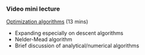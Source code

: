 ### Video mini lecture

[Optimization algorithms](https://www.dropbox.com/s/oswo9eiq41am2pq/04_vid1_optim_algos.mp4?dl=0) (13 mins)

* Expanding especially on descent algorithms
* Nelder-Mead algorithm
* Brief discussion of analytical/numerical algorithms
